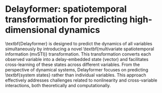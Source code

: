 # Delayformer: spatiotemporal transformation for predicting high-dimensional dynamics
\textbf{Delayformer} is designed to predict the dynamics of all variables simultaneously by introducing a novel \textbf{multivariate spatiotemporal information (mvSTI)} transformation. 
This transformation converts each observed variable into a delay-embedded state (vector) and facilitates cross-learning of these states across different variables. 
From the perspective of dynamical systems, Delayformer focuses on predicting \textbf{system states} rather than individual variables. This approach effectively addresses challenges related to nonlinearity and cross-variable interactions, both theoretically and computationally.
